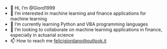 - 👋 Hi, I’m @Giord1999
- 👀 I’m interested in machine learning and finance applications for machine learning
- 🌱 I’m currently learning Python and VBA programming languages
- 💞️ I’m looking to collaborate on machine learning applications in finance, especially in actuarial science
- 📫 How to reach me felicigiordano@outlook.it

<!---
Giord1999/Giord1999 is a ✨ special ✨ repository because its `README.md` (this file) appears on your GitHub profile.
You can click the Preview link to take a look at your changes.
--->
